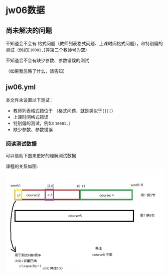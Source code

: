 # jw06数据

## 尚未解决的问题
不知道会不会有 格式问题（教师列表格式问题、上课时间格式问题），和特别偏的测试（例如`[10001,]`算第二个教师号为空）

不知道会不会有缺少参数、参数错误的测试

（如果我忽略了什么，请告知）

## jw06.yml
本文件未设置以下测试：
- 教师列表格式错位于 （格式问题，就是类似于`[[[[`）
- 上课时间格式错误
- 特别偏的测试，例如`[10001,]`
- 缺少参数、参数错误

### 阅读测试数据

可以借助下图来更好的理解测试数据

课程的关系如图:
![jw06.yml的课程时间冲突示意图](jw06-period.jpg)